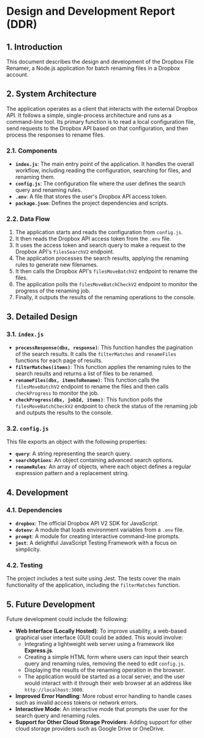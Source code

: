 # Design and Development Report (DDR)

## 1. Introduction

This document describes the design and development of the Dropbox File Renamer, a Node.js application for batch renaming files in a Dropbox account.

## 2. System Architecture

The application operates as a client that interacts with the external Dropbox API. It follows a simple, single-process architecture and runs as a command-line tool. Its primary function is to read a local configuration file, send requests to the Dropbox API based on that configuration, and then process the responses to rename files.

### 2.1. Components

- **`index.js`**: The main entry point of the application. It handles the overall workflow, including reading the configuration, searching for files, and renaming them.
- **`config.js`**: The configuration file where the user defines the search query and renaming rules.
- **`.env`**: A file that stores the user's Dropbox API access token.
- **`package.json`**: Defines the project dependencies and scripts.

### 2.2. Data Flow

1. The application starts and reads the configuration from `config.js`.
2. It then reads the Dropbox API access token from the `.env` file.
3. It uses the access token and search query to make a request to the Dropbox API's `filesSearchV2` endpoint.
4. The application processes the search results, applying the renaming rules to generate new filenames.
5. It then calls the Dropbox API's `filesMoveBatchV2` endpoint to rename the files.
6. The application polls the `filesMoveBatchCheckV2` endpoint to monitor the progress of the renaming job.
7. Finally, it outputs the results of the renaming operations to the console.

## 3. Detailed Design

### 3.1. `index.js`

- **`processResponse(dbx, response)`**: This function handles the pagination of the search results. It calls the `filterMatches` and `renameFiles` functions for each page of results.
- **`filterMatches(items)`**: This function applies the renaming rules to the search results and returns a list of files to be renamed.
- **`renameFiles(dbx, itemsToRename)`**: This function calls the `filesMoveBatchV2` endpoint to rename the files and then calls `checkProgress` to monitor the job.
- **`checkProgress(dbx, jobId, items)`**: This function polls the `filesMoveBatchCheckV2` endpoint to check the status of the renaming job and outputs the results to the console.

### 3.2. `config.js`

This file exports an object with the following properties:

- **`query`**: A string representing the search query.
- **`searchOptions`**: An object containing advanced search options.
- **`renameRules`**: An array of objects, where each object defines a regular expression pattern and a replacement string.

## 4. Development

### 4.1. Dependencies

- **`dropbox`**: The official Dropbox API V2 SDK for JavaScript.
- **`dotenv`**: A module that loads environment variables from a `.env` file.
- **`prompt`**: A module for creating interactive command-line prompts.
- **`jest`**: A delightful JavaScript Testing Framework with a focus on simplicity.

### 4.2. Testing

The project includes a test suite using Jest. The tests cover the main functionality of the application, including the `filterMatches` function.

## 5. Future Development

Future development could include the following:

- **Web Interface (Locally Hosted)**: To improve usability, a web-based graphical user interface (GUI) could be added. This would involve:
  - Integrating a lightweight web server using a framework like **Express.js**.
  - Creating a simple HTML form where users can input their search query and renaming rules, removing the need to edit `config.js`.
  - Displaying the results of the renaming operation in the browser.
  - The application would be started as a local server, and the user would interact with it through their web browser at an address like `http://localhost:3000`.
- **Improved Error Handling**: More robust error handling to handle cases such as invalid access tokens or network errors.
- **Interactive Mode**: An interactive mode that prompts the user for the search query and renaming rules.
- **Support for Other Cloud Storage Providers**: Adding support for other cloud storage providers such as Google Drive or OneDrive.
